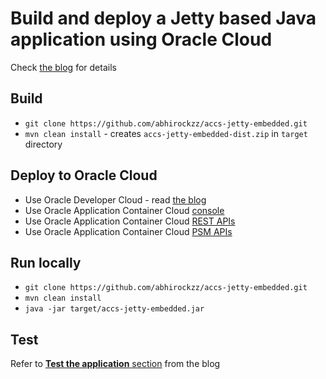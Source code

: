 # Build and deploy a Jetty based Java application using Oracle Cloud

Check [the blog](tbd) for details

## Build

- `git clone https://github.com/abhirockzz/accs-jetty-embedded.git`
- `mvn clean install` - creates `accs-jetty-embedded-dist.zip` in `target` directory

## Deploy to Oracle Cloud

- Use Oracle Developer Cloud - read [the blog](https://medium.com/oracledevs/build-deploy-a-jetty-based-app-using-oracle-application-container-cloud-oracle-developer-cloud-c756f7a04a3b)
- Use Oracle Application Container Cloud [console](http://docs.oracle.com/en/cloud/paas/app-container-cloud/csjse/exploring-application-deployments-page.html#GUID-5E4472B1-F5C6-4556-908C-D76C4C14FC60)
- Use Oracle Application Container Cloud [REST APIs](http://docs.oracle.com/en/cloud/paas/app-container-cloud/apcsr/op-paas-service-apaas-api-v1.1-apps-%7BidentityDomainId%7D-post.html)
- Use Oracle Application Container Cloud [PSM APIs](https://docs.oracle.com/en/cloud/paas/java-cloud/pscli/accs-push.html)

## Run locally

- `git clone https://github.com/abhirockzz/accs-jetty-embedded.git`
- `mvn clean install`
- `java -jar target/accs-jetty-embedded.jar`

## Test

Refer to [**Test the application** section](https://medium.com/oracledevs/build-deploy-a-jetty-based-app-using-oracle-application-container-cloud-oracle-developer-cloud-c756f7a04a3b) from the blog
